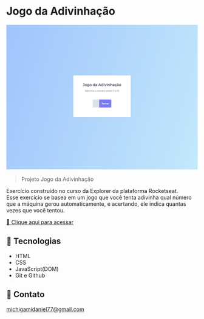 # Jogo da Adivinhação

![preview](./.github/preview1.png)

> Projeto Jogo da Adivinhação

Exercício construído no curso da Explorer da plataforma Rocketseat.<br/>
Esse exercício se basea em um jogo que você tenta adivinha qual número que a máquina gerou automaticamente, e acertando, ele indica quantas vezes que você tentou.

[🔗 Clique aqui para acessar](https://kyochi7.github.io/jogo-adivinhacao-js/)

## 🧰 Tecnologias

- HTML
- CSS
- JavaScript(DOM)
- Git e Github

## 📧 Contato

michigamidaniel77@gmail.com
